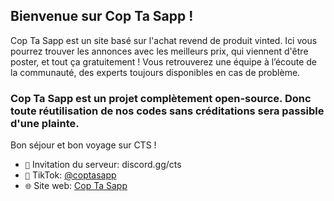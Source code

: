 ## Bienvenue sur Cop Ta Sapp !

Cop Ta Sapp est un site basé sur l'achat revend de produit vinted.
Ici vous pourrez trouver les annonces avec les meilleurs prix, qui viennent d'être poster, et  tout ça gratuitement !
     Vous retrouverez une équipe à l’écoute de la communauté, des experts toujours disponibles en cas de problème.

### __Cop Ta Sapp est un projet complètement open-source. Donc toute réutilisation de nos codes sans créditations sera passible d'une plainte.__


Bon séjour et bon voyage sur CTS !

* `🔗` Invitation du serveur: discord.gg/cts
* `🎵` TikTok: [@coptasapp](null)
* `🌐` Site web: [Cop Ta Sapp](https://cop-ta-sapp.fr)
